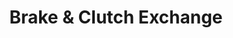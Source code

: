 ---
title: "Brake & Clutch Exchange"
url: /springfield/brake-and-clutch-exchange/
shop: car parts
---